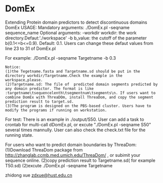 # DomEx
Extending Protein domain predictors to detect discontinuous domains
DomEx USAGE:
Mandatory arguments:
./DomEx.pl -seqname sequence_name 
Optional arguments:
      -workdir workdir: the work directory.Defaut:'./workspace'
      -b b_value: the cutoff of the parameter b(0.1<=b<=0.9). Default: 0.1.
Users can change these defaut values from line 23 to 31 of DomEx.pl  

For example:
   ./DomEx.pl -seqname Targetname -b 0.3
  
    Notice: 
    (1)the Tegetname.fasta and Targetname.sd should be put in the directory workdir/Targetname.Check the example in the workspace,please. 
    (2)Targetname.sd: The file of  predicted domain segments predicted by any domain predictor. The format is like :targetname\tsequencelenth\tsegmentnum\tsegments\n. If users want to combine DomEx with ThreaDOm, install ThreaDom, and copy the segment prediction result to target.sd.
    (3)The program is designed on the PBS-based cluster. Users have to modify the programs if running on workstation.


For test:
   There is an example in ./output/S50. User can add a task to crontab for multi-call  dDomEx.pl, or excute "./DomEx.pl -seqname S50"  several times mannully.
   User can also check the check.txt file for the running state. 

For users who want to predict domain boundaries by ThreaDom:
   (1)Download ThreaDom package from http://zhanglab.ccmb.med.umich.edu/ThreaDom/ , or subimit your sequence online.
   (2)copy prediction result to Targetname.sd( for example T50.sd)
   (2)excute ./DomEx.pl -seqname Targetname 
      

zhidong xue
zdxue@hust.edu.cn


   
